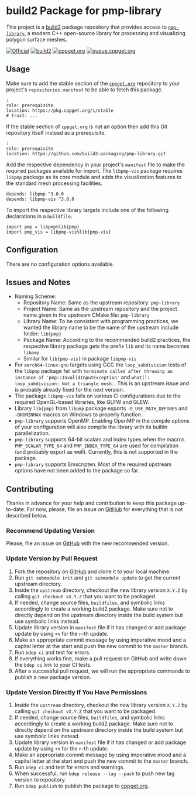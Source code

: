 # build2 Package for pmp-library

This project is a [build2](https://build2.org) package repository that provides access to [`pmp-library`](https://github.com/pmp-library/pmp-library), a modern C++ open-source library for processing and visualizing polygon surface meshes.

[![Official](https://img.shields.io/website/https/github.com/pmp-library/pmp-library.svg?down_message=offline&label=Official&style=for-the-badge&up_color=blue&up_message=online)](https://github.com/pmp-library/pmp-library)
[![build2](https://img.shields.io/website/https/github.com/build2-packaging/pmp-library.svg?down_message=offline&label=build2&style=for-the-badge&up_color=blue&up_message=online)](https://github.com/build2-packaging/pmp-library)
[![cppget.org](https://img.shields.io/website/https/cppget.org/pmp-library.svg?down_message=offline&label=cppget.org&style=for-the-badge&up_color=blue&up_message=online)](https://cppget.org/pmp-library)
[![queue.cppget.org](https://img.shields.io/website/https/queue.cppget.org/pmp-library.svg?down_message=empty&down_color=blue&label=queue.cppget.org&style=for-the-badge&up_color=orange&up_message=running)](https://queue.cppget.org/pmp-library)

## Usage
Make sure to add the stable section of the [`cppget.org`](https://cppget.org/?about) repository to your project's `repositories.manifest` to be able to fetch this package.

    :
    role: prerequisite
    location: https://pkg.cppget.org/1/stable
    # trust: ...

If the stable section of `cppget.org` is not an option then add this Git repository itself instead as a prerequisite.

    :
    role: prerequisite
    location: https://github.com/build2-packaging/pmp-library.git

Add the respective dependency in your project's `manifest` file to make the required packages available for import.
The `libpmp-vis` package requires `libpmp` package as its core module and adds the visualization features to the standard mesh processing facilities.

    depends: libpmp ^3.0.0
    depends: libpmp-vis ^3.0.0

To import the respective library targets include one of the following declarations in a `buildfile`.

    import pmp = libpmp%lib{pmp}
    import pmp_vis = libpmp-vis%lib{pmp-vis}

## Configuration
There are no configuration options available.

## Issues and Notes
- Naming Scheme:
    + Repository Name: Same as the upstream repository: `pmp-library`
    + Project Name: Same as the upstream repository and the project name given in the upstream CMake file: `pmp-library`
    + Library Name: To be consistent with programming practices, we wanted the library name to be the name of the upstream include folder: `lib{pmp}`
    + Package Name: According to the recommended build2 practices, the respective library package gets the prefix `lib` and its name becomes `libpmp`.
    + Similar for `lib{pmp-vis}` in package `libpmp-vis`
- For `aarch64-linux-gnu` targets using GCC the `loop_subdivision` tests of the `libpmp` package fail with `terminate called after throwing an instance of 'pmp::InvalidInputException'` and `what():  loop_subdivision: Not a triangle mesh.`. This is an upstream issue and is probably already fixed for the next version.
- The package `libpmp-vis` fails on various CI configurations due to the required OpenGL-based libraries, like GLFW and GLEW.
- Library `lib{pmp}` from `libpmp` package exports `-D_USE_MATH_DEFINES` and `-DNOMINMAX` macros on Windows to properly function.
- `pmp-library` supports OpenMP. Enabling OpenMP in the compile options of your configuration will also compile the library with its builtin parallelization.
- `pmp-library` supports 64-bit scalars and index types when the macros `PMP_SCALAR_TYPE_64` and `PMP_INDEX_TYPE_64` are used for compilation (and probably export as well). Currently, this is not supported in the package.
- `pmp-library` supports Emscripten. Most of the required upstream options have not been added to the package so far.

## Contributing
Thanks in advance for your help and contribution to keep this package up-to-date.
For now, please, file an issue on [GitHub](https://github.com/build2-packaging/pmp-library/issues) for everything that is not described below.

### Recommend Updating Version
Please, file an issue on [GitHub](https://github.com/build2-packaging/pmp-library/issues) with the new recommended version.

### Update Version by Pull Request
1. Fork the repository on [GitHub](https://github.com/build2-packaging/pmp-library) and clone it to your local machine.
2. Run `git submodule init` and `git submodule update` to get the current upstream directory.
3. Inside the `upstream` directory, checkout the new library version `X.Y.Z` by calling `git checkout vX.Y.Z` that you want to be packaged.
4. If needed, change source files, `buildfiles`, and symbolic links accordingly to create a working build2 package. Make sure not to directly depend on the upstream directory inside the build system but use symbolic links instead.
5. Update library version in `manifest` file if it has changed or add package update by using `+n` for the `n`-th update.
6. Make an appropriate commit message by using imperative mood and a capital letter at the start and push the new commit to the `master` branch.
7. Run `bdep ci` and test for errors.
8. If everything works fine, make a pull request on GitHub and write down the `bdep ci` link to your CI tests.
9. After a successful pull request, we will run the appropriate commands to publish a new package version.

### Update Version Directly if You Have Permissions
1. Inside the `upstream` directory, checkout the new library version `X.Y.Z` by calling `git checkout vX.Y.Z` that you want to be packaged.
2. If needed, change source files, `buildfiles`, and symbolic links accordingly to create a working build2 package. Make sure not to directly depend on the upstream directory inside the build system but use symbolic links instead.
3. Update library version in `manifest` file if it has changed or add package update by using `+n` for the `n`-th update.
4. Make an appropriate commit message by using imperative mood and a capital letter at the start and push the new commit to the `master` branch.
5. Run `bdep ci` and test for errors and warnings.
6. When successful, run `bdep release --tag --push` to push new tag version to repository.
7. Run `bdep publish` to publish the package to [cppget.org](https://cppget.org).
